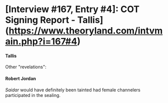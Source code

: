 # [Interview #167, Entry #4]: COT Signing Report - Tallis](https://www.theoryland.com/intvmain.php?i=167#4)

#### Tallis

Other "revelations":

#### Robert Jordan

*Saidar*
would have definitely been tainted had female channelers participated in the sealing.

